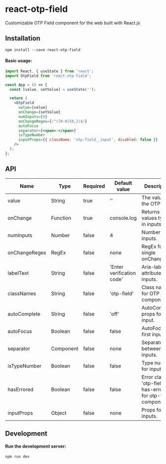 # react-otp-field

Customizable OTP Field component for the web built with React.js

## Installation

```
npm install --save react-otp-field
```

#### Basic usage:

```jsx
import React, { useState } from 'react';
import OtpField from 'react-otp-field';

const App = () => {
  const [value, setValue] = useState('');

  return (
    <OtpField
      value={value}
      onChange={setValue}
      numInputs={6}
      onChangeRegex={/^([0-9]{0,})$/}
      autoFocus
      separator={<span>-</span>}
      isTypeNumber
      inputProps={{ className: 'otp-field__input', disabled: false }}
    />
  );
};
```

## API

<table>
    <thead>
        <tr>
            <th>Name</th>
            <th>Type</th>
            <th>Required</th>
            <th>Default value</th>
            <th>Description</th>
        </tr>
    </thead>
    <tbody>
        <tr>
            <td>value</td>
            <td>String</td>
            <td>true</td>
            <td>''</td>
            <td>The value of the OTP Field.</td>
        </tr>
        <tr>
            <td>onChange</td>
            <td>Function</td>
            <td>true</td>
            <td>console.log</td>
            <td>Returns OTP values typed in inputs.</td>
        </tr>
        <tr>
            <td>numInputs</td>
            <td>Number</td>
            <td>false</td>
            <td>4</td>
            <td>Number of inputs.</td>
        </tr>
        <tr>
            <td>onChangeRegex</td>
            <td>RegEx</td>
            <td>false</td>
            <td>none</td>
            <td>RegEx for single onChange.</td>
        </tr>
        <tr>
            <td>labelText</td>
            <td>String</td>
            <td>false</td>
            <td>'Enter verification code'</td>
            <td>Aria-label attribute for inputs.</td>
        </tr>
        <tr>
            <td>classNames</td>
            <td>String</td>
            <td>false</td>
            <td>'otp-field'</td>
            <td>Class names for OTP Field component.</td>
        </tr>
        <tr>
            <td>autoComplete</td>
            <td>String</td>
            <td>false</td>
            <td>'off'</td>
            <td>AutoComplete props for first input.</td>
        </tr>
        <tr>
            <td>autoFocus</td>
            <td>Boolean</td>
            <td>false</td>
            <td>false</td>
            <td>AutoFocus on first input.</td>
        </tr>
        <tr>
            <td>separator</td>
            <td>Component</td>
            <td>false</td>
            <td>none</td>
            <td>Separator between inputs.</td>
        </tr>
        <tr>
            <td>isTypeNumber</td>
            <td>Boolean</td>
            <td>false</td>
            <td>false</td>
            <td>Type number for inputs.</td>
        </tr>
        <tr>
            <td>hasErrored</td>
            <td>Boolean</td>
            <td>false</td>
            <td>false</td>
            <td>Error class 'otp-field--has-errored' for otp-field component.</td>
        </tr>
        <tr>
            <td>inputProps</td>
            <td>Object</td>
            <td>false</td>
            <td>none</td>
            <td>Props for inputs.</td>
        </tr>
    </tbody>
</table>

## Development

#### Run the development server:

```
npm run dev
```
